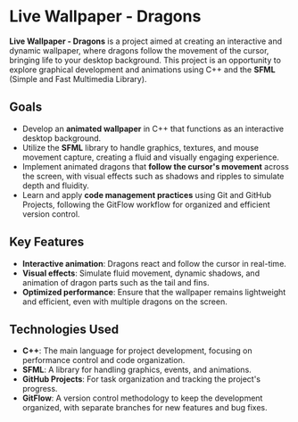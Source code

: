 # Live Wallpaper - Dragons

**Live Wallpaper - Dragons** is a project aimed at creating an interactive and dynamic wallpaper, where dragons follow the movement of the cursor, bringing life to your desktop background. This project is an opportunity to explore graphical development and animations using C++ and the **SFML** (Simple and Fast Multimedia Library).

## Goals

- Develop an **animated wallpaper** in C++ that functions as an interactive desktop background.
- Utilize the **SFML** library to handle graphics, textures, and mouse movement capture, creating a fluid and visually engaging experience.
- Implement animated dragons that **follow the cursor's movement** across the screen, with visual effects such as shadows and ripples to simulate depth and fluidity.
- Learn and apply **code management practices** using Git and GitHub Projects, following the GitFlow workflow for organized and efficient version control.

## Key Features

- **Interactive animation**: Dragons react and follow the cursor in real-time.
- **Visual effects**: Simulate fluid movement, dynamic shadows, and animation of dragon parts such as the tail and fins.
- **Optimized performance**: Ensure that the wallpaper remains lightweight and efficient, even with multiple dragons on the screen.

## Technologies Used

- **C++**: The main language for project development, focusing on performance control and code organization.
- **SFML**: A library for handling graphics, events, and animations.
- **GitHub Projects**: For task organization and tracking the project's progress.
- **GitFlow**: A version control methodology to keep the development organized, with separate branches for new features and bug fixes.
